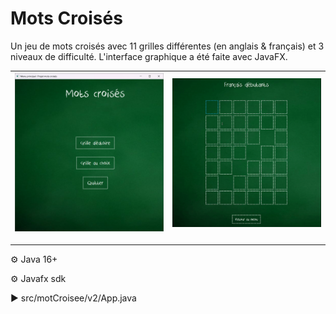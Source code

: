 # Mots Croisés
Un jeu de mots croisés avec 11 grilles différentes (en anglais & français) et 3 niveaux de difficulté. 
L'interface graphique a été faite avec JavaFX.

|   <img src="screenshots/main_menu.png" alt="Capture d'écran du menu principal" width="350">  |   <img src="screenshots/enter.gif" alt="Gif pour illustrer la coloration des cases correctes" width="350">   |
|---|---|

---

<p> ⚙️ Java 16+ </p>
<p> ⚙️ Javafx sdk </p>
<P> ▶️ src/motCroisee/v2/App.java </p>








